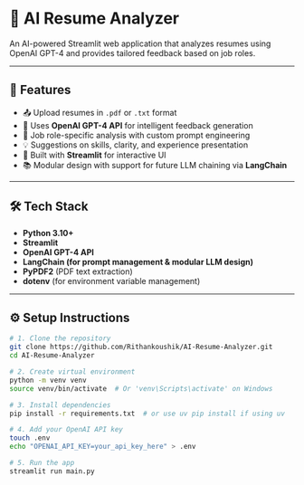 # 📄 AI Resume Analyzer

An AI-powered Streamlit web application that analyzes resumes using OpenAI GPT-4 and provides tailored feedback based on job roles.

---

## 🚀 Features

- 📤 Upload resumes in `.pdf` or `.txt` format
- 🧠 Uses **OpenAI GPT-4 API** for intelligent feedback generation
- 📌 Job role-specific analysis with custom prompt engineering
- 💡 Suggestions on skills, clarity, and experience presentation
- 🧪 Built with **Streamlit** for interactive UI
- 📚 Modular design with support for future LLM chaining via **LangChain**

---

## 🛠 Tech Stack

- **Python 3.10+**
- **Streamlit**
- **OpenAI GPT-4 API**
- **LangChain (for prompt management & modular LLM design)**
- **PyPDF2** (PDF text extraction)
- **dotenv** (for environment variable management)

---

## ⚙️ Setup Instructions

```bash
# 1. Clone the repository
git clone https://github.com/Rithankoushik/AI-Resume-Analyzer.git
cd AI-Resume-Analyzer

# 2. Create virtual environment
python -m venv venv
source venv/bin/activate  # Or 'venv\Scripts\activate' on Windows

# 3. Install dependencies
pip install -r requirements.txt  # or use uv pip install if using uv

# 4. Add your OpenAI API key
touch .env
echo "OPENAI_API_KEY=your_api_key_here" > .env

# 5. Run the app
streamlit run main.py
